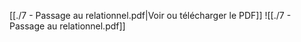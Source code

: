 [[./7 - Passage au relationnel.pdf|Voir ou télécharger le PDF]]
![[./7 - Passage au relationnel.pdf]]
